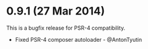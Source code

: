 
# 0.9.1 (27 Mar 2014)

This is a bugfix release for PSR-4 compatibility.

- Fixed PSR-4 composer autoloader - @AntonTyutin


